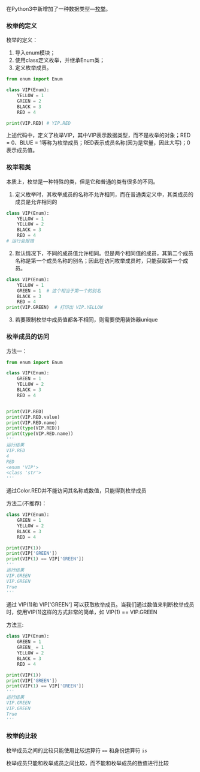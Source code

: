 在Python3中新增加了一种数据类型—[枚举](https://so.csdn.net/so/search?q=%E6%9E%9A%E4%B8%BE&spm=1001.2101.3001.7020)。

### 枚举的定义

枚举的定义：
1. 导入enum模块；
2. 使用class定义枚举，并继承Enum类；
3. 定义枚举成员。


```python
from enum import Enum

class VIP(Enum):
    YELLOW = 1
    GREEN = 2
    BLACK = 3
    RED = 4

print(VIP.RED) # YIP.RED
```

上述代码中，定义了枚举VIP，其中VIP表示数据类型，而不是枚举的对象；RED = 0、BLUE = 1等称为枚举成员；RED表示成员名称(因为是常量，因此大写)；0表示成员值。

### 枚举和类

本质上，枚举是一种特殊的类，但是它和普通的类有很多的不同。

1. 定义枚举时，其枚举成员的名称不允许相同，而在普通类定义中，其类成员的成员是允许相同的

```python
class VIP(Enum):
    YELLOW = 1
    YELLOW = 2
    BLACK = 3
    RED = 4
# 运行会报错
```
2. 默认情况下，不同的成员值允许相同。但是两个相同值的成员，其第二个成员名称是第一个成员名称的别名；因此在访问枚举成员时，只能获取第一个成员。

```python
class VIP(Enum):
    YELLOW = 1
    GREEN = 1  # 这个相当于第一个的别名
    BLACK = 3
    RED = 4
print(VIP.GREEN)  # 打印出 VIP.YELLOW
```

3. 若要限制枚举中成员值都各不相同，则需要使用装饰器unique


### 枚举成员的访问

方法一：
```python
from enum import Enum

class VIP(Enum):
    GREEN = 1
    YELLOW = 2
    BLACK = 3
    RED = 4


print(VIP.RED)
print(VIP.RED.value)
print(VIP.RED.name)
print(type(VIP.RED))
print(type(VIP.RED.name))
'''
运行结果
VIP.RED
4
RED
<enum 'VIP'>
<class 'str'>
'''
```

通过Color.RED并不能访问其名称或数值，只能得到枚举成员

方法二(不推荐)：
```python
class VIP(Enum):
    GREEN = 1
    YELLOW = 2
    BLACK = 3
    RED = 4

print(VIP(1))
print(VIP['GREEN'])
print(VIP(1) == VIP['GREEN'])
'''
运行结果
VIP.GREEN
VIP.GREEN
True
'''
```

通过 VIP(1)和 VIP['GREEN'] 可以获取枚举成员。当我们通过数值来判断枚举成员时，使用VIP(1)这样的方式非常的简单，如 VIP(1) == VIP.GREEN

方法三:

```python
class VIP(Enum):
    GREEN = 1
    GREEN_ = 1
    YELLOW = 2
    BLACK = 3
    RED = 4

print(VIP(1))
print(VIP['GREEN'])
print(VIP(1) == VIP['GREEN'])
'''
运行结果
VIP.GREEN
VIP.GREEN
True
'''
```


### 枚举的比较

枚举成员之间的比较只能使用比较运算符 `==` 和身份运算符 `is`



枚举成员只能和枚举成员之间比较，而不能和枚举成员的数值进行比较